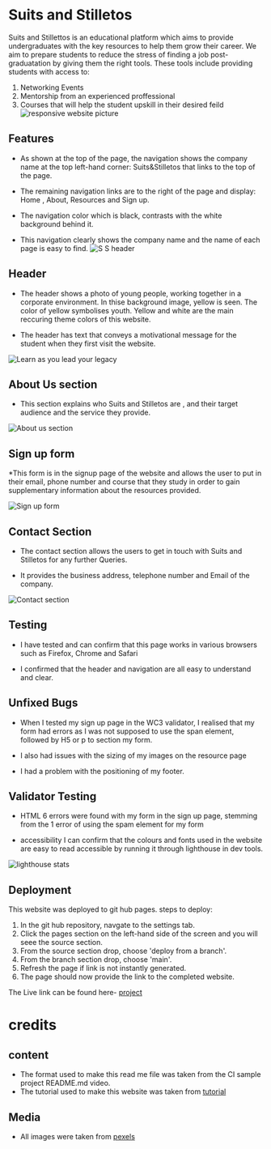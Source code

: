 # Suits and Stilletos 

Suits and Stillettos is an educational platform which aims to provide undergraduates with the key resources to help them grow their career. We aim to prepare students to reduce the stress of finding a job post-graduatation by giving them the right tools. These tools include providing students with access to:

1. Networking Events
2. Mentorship from an experienced proffessional
3. Courses that will help the student upskill in their desired feild 
 ![responsive website picture](https://user-images.githubusercontent.com/110638513/193242978-de96b67b-adb1-4b0b-8aff-e050d4df29d8.jpg)

## Features

* As shown at the top of the page, the navigation shows the company name at the top left-hand corner: Suits&Stilletos that links to the top of the page.

* The remaining navigation links are to the right of the page and display: Home , About, Resources and Sign up.

* The navigation color which is black, contrasts with the white background behind it.

* This navigation clearly shows the company name and the name of each page is easy to find.
![S S header](https://user-images.githubusercontent.com/110638513/193243566-8e6adfbf-b801-4ddd-a3d2-05e857351a84.jpg)

 ## Header 
 
 * The header shows a photo of young people, working together in a corporate environment. In thise background image, yellow is seen. The color of yellow symbolises youth. Yellow and white are the main reccuring theme colors of this website.

 * The header has text that conveys a motivational message for the student when they first visit the website.

 ![Learn as you lead your legacy ](https://user-images.githubusercontent.com/110638513/193243910-1677e7b0-10f4-4fd7-9dfd-1bb4aa3ee8b7.jpg)


 ## About Us section

 * This section explains who Suits and Stilletos are , and their target audience and the service they provide.

![About us section](https://user-images.githubusercontent.com/110638513/193244074-d41231c4-b179-4cbb-bdc1-d88d6ddd3f36.jpg)
 ## Sign up form

 *This form is in the signup page of the website and allows the user to put in their email, phone number and course that they study in order to gain supplementary information about the resources provided.

![Sign up form](https://user-images.githubusercontent.com/110638513/193244301-4985504b-a01d-45a5-8ccd-4c91d0d54e73.jpg)

 ## Contact Section

* The contact section allows the users to get in touch with Suits and Stilletos for any further Queries.

* It provides the business address, telephone number and Email of the company.

![Contact section](https://user-images.githubusercontent.com/110638513/193244440-13b38927-b973-4ca5-9f34-c22e17ca874a.jpg)

## Testing

* I have tested and can confirm that this page works in various browsers such as Firefox, Chrome and Safari

* I confirmed that the header and navigation are all easy to understand and clear.


## Unfixed Bugs
* When I tested my sign up page in the WC3 validator, I realised that my form had errors as I was not supposed to use the span element, followed by H5 or p to section my form.

* I also had issues with the sizing of my images on the resource page

* I had a problem with the positioning of my footer.

## Validator Testing

* HTML 
 6 errors were found with my form in the sign up page, stemming from the 1 error of using the spam element for my form

* accessibility
 I can confirm that the colours and fonts used in the website are easy to read accessible by running it through lighthouse in dev tools.
 
 ![lighthouse stats](https://user-images.githubusercontent.com/110638513/193245540-685b7d42-41fc-4ffe-af19-8e2e1d106065.jpg)

## Deployment
This website was deployed to git hub pages.
steps to deploy:

1. In the git hub repository, navgate to the settings tab.
2. Click the pages section on the left-hand side of the screen and you will seee the source section.
3. From the source section drop, choose 'deploy from a branch'.
4. From the branch section drop, choose 'main'.
5. Refresh the page if link is not instantly generated.
6. The page should now provide the link to the completed website.


The Live link can be found here- [project](https://damidaramola.github.io/Suits-and-Stilletos/)

# credits 

## content 

* The format used to make this read me file was taken from the CI sample project README.md video.
* The tutorial used to make this website was taken from [tutorial](https://www.youtube.com/watch?v=oYRda7UtuhA&t=25s)

## Media 
* All images were taken from [pexels](https://www.pexels.com/)





